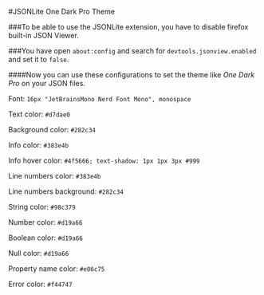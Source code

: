 #JSONLite One Dark Pro Theme

###To be able to use the JSONLite extension, you have to disable firefox built-in JSON Viewer.

###You have open `about:config` and search for `devtools.jsonview.enabled` and set it to `false`.

####Now you can use these configurations to set the theme like *One Dark Pro* on your JSON files.

Font: `16px "JetBrainsMono Nerd Font Mono", monospace`

Text color: `#d7dae0`

Background color: `#282c34`

Info color: `#383e4b`

Info hover color: `#4f5666; text-shadow: 1px 1px 3px #999`

Line numbers color: `#383e4b`

Line numbers background: `#282c34`

String color: `#98c379`

Number color: `#d19a66`

Boolean color: `#d19a66`

Null color: `#d19a66`

Property name color: `#e06c75`

Error color: `#f44747`
